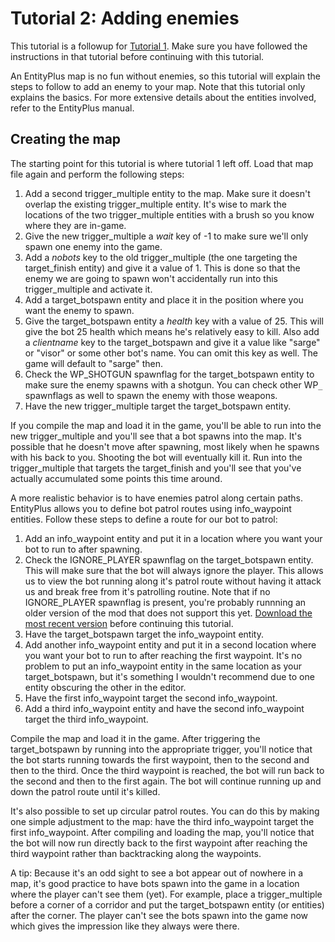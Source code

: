 # Tutorial 2: Adding enemies #

This tutorial is a followup for [Tutorial 1](Tutorial1.md). Make sure you have followed the instructions in that tutorial before continuing with this tutorial.

An EntityPlus map is no fun without enemies, so this tutorial will explain the steps to follow to add an enemy to your map. Note that this tutorial only explains the basics. For more extensive details about the entities involved, refer to the EntityPlus manual.

## Creating the map ##

The starting point for this tutorial is where tutorial 1 left off. Load that map file again and perform the following steps:

  1. Add a second trigger\_multiple entity to the map. Make sure it doesn't overlap the existing trigger\_multiple entity. It's wise to mark the locations of the two trigger\_multiple entities with a brush so you know where they are in-game.
  1. Give the new trigger\_multiple a _wait_ key of -1 to make sure we'll only spawn one enemy into the game.
  1. Add a _nobots_ key to the old trigger\_multiple (the one targeting the target\_finish entity) and give it a value of 1. This is done so that the enemy we are going to spawn won't accidentally run into this trigger\_multiple and activate it.
  1. Add a target\_botspawn entity and place it in the position where you want the enemy to spawn.
  1. Give the target\_botspawn entity a _health_ key with a value of 25. This will give the bot 25 health which means he's relatively easy to kill. Also add a _clientname_ key to the target\_botspawn and give it a value like "sarge" or "visor" or some other bot's name. You can omit this key as well. The game will default to "sarge" then.
  1. Check the WP\_SHOTGUN spawnflag for the target\_botspawn entity to make sure the enemy spawns with a shotgun. You can check other WP`_` spawnflags as well to spawn the enemy with those weapons.
  1. Have the new trigger\_multiple target the target\_botspawn entity.

If you compile the map and load it in the game, you'll be able to run into the new trigger\_multiple and you'll see that a bot spawns into the map. It's possible that he doesn't move after spawning, most likely when he spawns with his back to you. Shooting the bot will eventually kill it. Run into the trigger\_multiple that targets the target\_finish and you'll see that you've actually accumulated some points this time around.

A more realistic behavior is to have enemies patrol along certain paths. EntityPlus allows you to define bot patrol routes using info\_waypoint entities. Follow these steps to define a route for our bot to patrol:

  1. Add an info\_waypoint entity and put it in a location where you want your bot to run to after spawning.
  1. Check the IGNORE\_PLAYER spawnflag on the target\_botspawn entity. This will make sure that the bot will always ignore the player. This allows us to view the bot running along it's patrol route without having it attack us and break free from it's patrolling routine. Note that if no IGNORE\_PLAYER spawnflag is present, you're probably runnning an older version of the mod that does not support this yet. [Download the most recent version](https://github.com/TheEnginesOfCreation/EntityPlus/releases) before continuing this tutorial.
  1. Have the target\_botspawn target the info\_waypoint entity.
  1. Add another info\_waypoint entity and put it in a second location where you want your bot to run to after reaching the first waypoint. It's no problem to put an info\_waypoint entity in the same location as your target\_botspawn, but it's something I wouldn't recommend due to one entity obscuring the other in the editor.
  1. Have the first info\_waypoint target the second info\_waypoint.
  1. Add a third info\_waypoint entity and have the second info\_waypoint target the third info\_waypoint.

Compile the map and load it in the game. After triggering the target\_botspawn by running into the appropriate trigger, you'll notice that the bot starts running towards the first waypoint, then to the second and then to the third. Once the third waypoint is reached, the bot will run back to the second and then to the first again. The bot will continue running up and down the patrol route until it's killed.

It's also possible to set up circular patrol routes. You can do this by making one simple adjustment to the map: have the third info\_waypoint target the first info\_waypoint. After compiling and loading the map, you'll notice that the bot will now run directly back to the first waypoint after reaching the third waypoint rather than backtracking along the waypoints.


A tip: Because it's an odd sight to see a bot appear out of nowhere in a map, it's good practice to have bots spawn into the game in a location where the player can't see them (yet). For example, place a trigger\_multiple before a corner of a corridor and put the target\_botspawn entity (or entities) after the corner. The player can't see the bots spawn into the game now which gives the impression like they always were there.